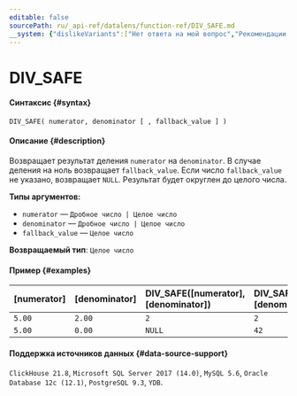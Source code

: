 ```yaml
---
editable: false
sourcePath: ru/_api-ref/datalens/function-ref/DIV_SAFE.md
__system: {"dislikeVariants":["Нет ответа на мой вопрос","Рекомендации не помогли","Содержание не соответствует заголовку","Другое"]}
---
```


# DIV_SAFE



#### Синтаксис {#syntax}


```
DIV_SAFE( numerator, denominator [ , fallback_value ] )
```

#### Описание {#description}
Возвращает результат деления `numerator` на `denominator`. В случае деления на ноль возвращает `fallback_value`. Если число `fallback_value` не указано, возвращает `NULL`.
Результат будет округлен до целого числа.

**Типы аргументов:**
- `numerator` — `Дробное число | Целое число`
- `denominator` — `Дробное число | Целое число`
- `fallback_value` — `Целое число`


**Возвращаемый тип**: `Целое число`

#### Пример {#examples}



| **[numerator]**   | **[denominator]**   | **DIV_SAFE([numerator], [denominator])**   | **DIV_SAFE([numerator], [denominator], 42)**   |
|:------------------|:--------------------|:-------------------------------------------|:-----------------------------------------------|
| `5.00`            | `2.00`              | `2`                                        | `2`                                            |
| `5.00`            | `0.00`              | `NULL`                                     | `42`                                           |




#### Поддержка источников данных {#data-source-support}

`ClickHouse 21.8`, `Microsoft SQL Server 2017 (14.0)`, `MySQL 5.6`, `Oracle Database 12c (12.1)`, `PostgreSQL 9.3`, `YDB`.

